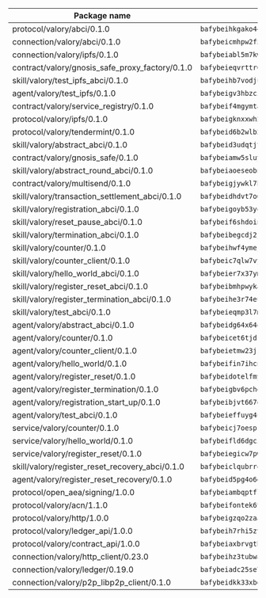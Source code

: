 | Package name                                                  | Package hash                                                  |
| ------------------------------------------------------------- | ------------------------------------------------------------- |
| protocol/valory/abci/0.1.0                                    | `bafybeihkgako44fzgurcv4hgbems4ptdtosae4lopnnr75eczb6kx3x2lm` |
| connection/valory/abci/0.1.0                                  | `bafybeicmhpw2f5c3vds6lwlv2q4fa5nd6zonnvgdretrwfly7ylpiofdqq` |
| connection/valory/ipfs/0.1.0                                  | `bafybeiabl5m7kwrbn2onwqz2kicrwq6p4avvbwm4shmtr2ltwpfdeu47rm` |
| contract/valory/gnosis_safe_proxy_factory/0.1.0               | `bafybeieqvrttr6fiidrzab5t2toyewixqg7oayvdo64sidi33ouro5ixdu` |
| skill/valory/test_ipfs_abci/0.1.0                             | `bafybeihb7vodjucgxhx7n5oojse7mkhg7qoedbovdrgtjwjgyb7xgq3tnu` |
| agent/valory/test_ipfs/0.1.0                                  | `bafybeigv3hbzcin26rylyx4pdf4hcplilakfeeohczoloeskgbty6os2nm` |
| contract/valory/service_registry/0.1.0                        | `bafybeif4mgymtachjdhyzemxp7oj2i7itusjvrsxw7cheuvhtypizutu5e` |
| protocol/valory/ipfs/0.1.0                                    | `bafybeigknxxwh2xts7ijbacils4a4cgq7jhcdvwahshbw22zw5hnncsfla` |
| protocol/valory/tendermint/0.1.0                              | `bafybeid6b2wlb24g6d3godmqms44qvnpkhlvb27icotuobvnscmdmlhaha` |
| skill/valory/abstract_abci/0.1.0                              | `bafybeid3udqtjtl4txht2z3tm3z3mr2nqtoddtno3u3urxjqjbbpqeelli` |
| contract/valory/gnosis_safe/0.1.0                             | `bafybeiamw5sluyueflxsvzukmayctl3ijc76fx5twstwnc7ons6lw2goa4` |
| skill/valory/abstract_round_abci/0.1.0                        | `bafybeiaoeseobnrvavuzibel3tiwt47jzpymvubwrek6omhe6lqjex6fgy` |
| contract/valory/multisend/0.1.0                               | `bafybeigjywkl7hydjsrkogob3xebj2ifhqwmfhhxoeyrndzhhxi5u6amey` |
| skill/valory/transaction_settlement_abci/0.1.0                | `bafybeidhdvt7o6fgkghabp6mb7mpfa4nezqwb7v6vxmucpme5kdcnsmjhu` |
| skill/valory/registration_abci/0.1.0                          | `bafybeigoyb53yqm3rh7l7noqpua7wpe3kbukeecgum6nsxazy4i6sbylki` |
| skill/valory/reset_pause_abci/0.1.0                           | `bafybeif6shdoinfrp75fcl5rrwbvkikoulgwddvhfi7kybcqgtfljmuj4i` |
| skill/valory/termination_abci/0.1.0                           | `bafybeibegcdj2j5252ekjy6hrfylwif2nz2y4vgydpzxgzc43xy7uu7tcu` |
| skill/valory/counter/0.1.0                                    | `bafybeihwf4ymejsriovlv3qqwyf3bkjifsb4ssaogwdgvs37dbwltoj27u` |
| skill/valory/counter_client/0.1.0                             | `bafybeic7qlw7vyovllmu35rb3cag4afduemo6ulr7sfkxtwtrjhlb2a5cq` |
| skill/valory/hello_world_abci/0.1.0                           | `bafybeier7x37ymvkwn57j6mtmboewciwmmmtl2lef3efzhlsrtly7nr2vm` |
| skill/valory/register_reset_abci/0.1.0                        | `bafybeibmhpwykaegr4d57k6gieutvcyifishdyordeygwa4d2opfjrbjay` |
| skill/valory/register_termination_abci/0.1.0                  | `bafybeihe3r74eur7ofi5txgrom6cvuyoc5vive6pwuz3sozds4bkd5uype` |
| skill/valory/test_abci/0.1.0                                  | `bafybeieqmp3l7muasaa3yeye3btdrspzk54j4tfcrgtvjtr5wpiwjcxswm` |
| agent/valory/abstract_abci/0.1.0                              | `bafybeidg64x64qxre5vj3acvdqic4tbrq3rv7kwp3q6qeycn55lpxx5eri` |
| agent/valory/counter/0.1.0                                    | `bafybeicet6tjdcsioqmmtc6bzh6wbusrtjd4d3zvzhvt6pxi7tne4ha3ey` |
| agent/valory/counter_client/0.1.0                             | `bafybeietmw23jsfhwehuuzomutpxkydylfr7cynmpqrzcxmae2r62lst6e` |
| agent/valory/hello_world/0.1.0                                | `bafybeifin7ihcnm7o62fbvalqeezi35zxjtc7ugqplv5xb5pmrdd77o7lq` |
| agent/valory/register_reset/0.1.0                             | `bafybeidotelfmyihhzltuhnzkgby2zkghcvxpndfytt7g2yypddqswwwcq` |
| agent/valory/register_termination/0.1.0                       | `bafybeigbv6pchefbxmuuccuov7lw3fpt2wnyqhvji2sec66cwaynesg3na` |
| agent/valory/registration_start_up/0.1.0                      | `bafybeibjvt667q3ekxuqsj2ioxmi2v2teplwql2zmmg6dtyhtnj5imefb4` |
| agent/valory/test_abci/0.1.0                                  | `bafybeieffuyg4udrjrrb2yzubymnd2jgcigmlyjyuewbl34f252agwgflm` |
| service/valory/counter/0.1.0                                  | `bafybeicj7oespz6mudxj7j3bxrbl6b4tqd2omuo2ci4qjyj2fyfe22ytm4` |
| service/valory/hello_world/0.1.0                              | `bafybeifld6dgcimun5wqrcorfq5yputkznymvdrogjodg463m5vxujepti` |
| service/valory/register_reset/0.1.0                           | `bafybeiegicw7pw4m6q2dezszgdnv56nlrvvz5fzv52qz5ybqc6ss7eoo3y` |
| skill/valory/register_reset_recovery_abci/0.1.0               | `bafybeiclqubrr4m5bmappbzhv45y7wfmdjus7q4wzcavwgx26qshfjzr4e` |
| agent/valory/register_reset_recovery/0.1.0                    | `bafybeid5pg4o6dbuk7lj7yiymq3pd3lbtmfoop4pq5fszrub5qxzisvxuy` |
| protocol/open_aea/signing/1.0.0                               | `bafybeiambqptflge33eemdhis2whik67hjplfnqwieoa6wblzlaf7vuo44` |
| protocol/valory/acn/1.1.0                                     | `bafybeifontek6tvaecatoauiule3j3id6xoktpjubvuqi3h2jkzqg7zh7a` |
| protocol/valory/http/1.0.0                                    | `bafybeigzqo2zaakcjtzzsm6dh4x73v72xg6ctk6muyp5uq5ueb7y34fbxy` |
| protocol/valory/ledger_api/1.0.0                              | `bafybeih7rhi5zvfvwakx5ifgxsz2cfipeecsh7bm3gnudjxtvhrygpcftq` |
| protocol/valory/contract_api/1.0.0                            | `bafybeiaxbrvgtbdrh4lslskuxyp4awyr4whcx3nqq5yrr6vimzsxg5dy64` |
| connection/valory/http_client/0.23.0                          | `bafybeihz3tubwado7j3wlivndzzuj3c6fdsp4ra5r3nqixn3ufawzo3wii` |
| connection/valory/ledger/0.19.0                               | `bafybeiadc25se7dgnn4mufztwpzdono4xsfs45qknzdqyi3gckn6ccuv44` |
| connection/valory/p2p_libp2p_client/0.1.0                     | `bafybeidkk33xbga54szmitk6uwsi3ef56hbbdbuasltqtiyki34hgfpnxa` |
